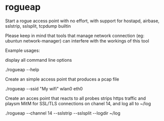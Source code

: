 # rogueap
Start a rogue access point with no effort, with support for hostapd, airbase, sslstrip, sslsplit, tcpdump builtin

Please keep in mind that tools that manage network connection (eg: ubuntun network-manager) can interfere with the workings of this tool



Example usages:

display all command line options

./rogueap --help

Create an simple access point that produces a pcap file

./rogueap --ssid "My wifi" wlan0 eth0

Create an acces point that reacts to all probes strips https traffic and playsm MitM for SSL/TLS connections on chanel 14, and log all to ~/log

./rogueap --channel 14 --sslstrip --sslsplit --logdir ~/log





